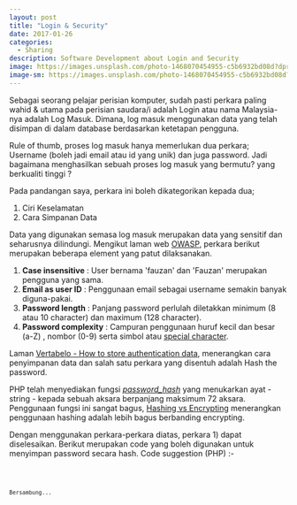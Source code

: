 ```yaml
---
layout: post
title: "Login & Security"
date: 2017-01-26
categories:
  - Sharing
description: Software Development about Login and Security
image: https://images.unsplash.com/photo-1468070454955-c5b6932bd08d?dpr=1&auto=format&fit=crop&w=1500&h=860&q=80
image-sm: https://images.unsplash.com/photo-1468070454955-c5b6932bd08d?dpr=1&auto=format&fit=crop&w=500&h=300&q=80
---
```


Sebagai seorang pelajar perisian komputer, sudah pasti perkara paling wahid & utama pada perisian saudara/i
adalah Login atau nama Malaysia-nya adalah Log Masuk. Dimana, log masuk menggunakan data yang telah disimpan
di dalam database berdasarkan ketetapan pengguna.

Rule of thumb, proses log masuk hanya memerlukan dua perkara; Username (boleh jadi email atau id yang unik) dan juga
password. Jadi bagaimana menghasilkan sebuah proses log masuk yang bermutu? yang berkualiti tinggi ?

Pada pandangan saya, perkara ini boleh dikategorikan kepada dua; 
1) Ciri Keselamatan 
2) Cara Simpanan Data

Data yang digunakan semasa log masuk merupakan data yang sensitif dan seharusnya dilindungi.
Mengikut laman web [OWASP](http://www.owasp.org/index.php/Authentication_Cheat_Sheet "OWASP"), perkara berikut merupakan beberapa element yang patut dilaksanakan.


1. __Case insensitive__ : User bernama 'fauzan' dan 'Fauzan' merupakan pengguna yang sama.
2. __Email as user ID__ : Penggunaan email sebagai username semakin banyak diguna-pakai.
3. __Password length__ : Panjang password perlulah diletakkan minimum (8 atau 10 character) dan maximum (128 character).
4. __Password complexity__ : Campuran penggunaan huruf kecil dan besar (a-Z) , nombor (0-9) serta simbol atau [special character](http://www.owasp.org/index.php/Password_special_characters).


Laman [Vertabelo - How to store authentication data](http://www.vertabelo.com/blog/technical-articles/how-to-store-authentication-data-in-a-database-part-1),
menerangkan cara penyimpanan data dan salah satu perkara yang disentuh adalah Hash the password.

PHP telah menyediakan fungsi [*password_hash*](http://php.net/manual/en/function.password-hash.php) yang menukarkan ayat - string - kepada sebuah aksara berpanjang maksimum 72 aksara.
Penggunaan fungsi ini sangat bagus, [Hashing vs Encrypting](http://www.darkreading.com/safely-storing-user-passwords-hashing-vs-encrypting/a/d-id/1269374)
menerangkan penggunaan hashing adalah lebih bagus berbanding encrypting.

Dengan menggunakan perkara-perkara diatas, perkara 1) dapat diselesaikan.
Berikut merupakan code yang boleh digunakan untuk menyimpan password secara hash.
Code suggestion (PHP) :-

<pre style="font-size: 0.7em;">

<?php
//Variable yang akan di-hash (password pengguna)
$string_password = 'passwordsaya123';

//Hash password menggunakan format BCRYPT & fungsi password_hash()
$hashed_password = password_hash($string_password, PASSWORD_BCRYPT);

/*
* php akan mengubah $string_password kepada 
* $2y$10$hrT7ZPYuK3IaHwKTDNJ9D.xUf6iTuha0rRUGIsYwEyNfze/l82DXK
* dengan length 60 character.
* $hashed_password yang sudah di-Hash akan disimpan ke dalam database.
*/

/*
* Cara untuk melihat sekiranya password yang dihash sama atau tidak
* $value_from_DB merupakan password dari Database dan $value_from_user 
* input dari user
*/

password_verify($value_from_user, $value_from_DB)

/*
* password_verify akan return TRUE atau FALSE value
* dan sangat sesuai untuk membuat If/Else
*/

if (password_verify($value_from_user, $value_from_DB)) {

//return TRUE jika password sama
echo 'password sama';

} else {

//return FALSE jika password tidak sama
echo 'password tidak sama';

}

</pre>

Bersambung...